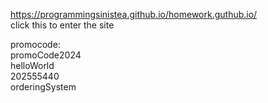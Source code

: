 https://programmingsinistea.github.io/homework.guthub.io/ 
<br>click this to enter the site

promocode: <br> <h >promoCode2024<h> <br>
          <h>helloWorld<h> <br>
          <h>202555440<h> <br>
          <h>orderingSystem<h> <br>
